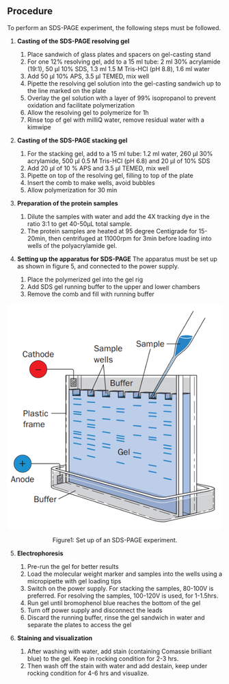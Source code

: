 ## Procedure

To perform an SDS-PAGE experiment, the following steps must be followed.

1. **Casting of the SDS-PAGE resolving gel**
    1. Place sandwich of glass plates and spacers on gel-casting stand
    2. For one 12% resolving gel, add to a 15 ml tube: 2 ml 30% acrylamide (19:1), 50 μl 10% SDS, 1.3 ml 1.5 M Tris-HCl (pH 8.8), 1.6 ml water
    3. Add 50 μl 10% APS, 3.5 μl TEMED, mix well
    4. Pipette the resolving gel solution into the gel-casting sandwich up to the line marked on the plate
    5. Overlay the gel solution with a layer of 99% isopropanol to prevent oxidation and facilitate polymerization
    6. Allow the resolving gel to polymerize for 1h
    7. Rinse top of gel with milliQ water, remove residual water with a kimwipe

2. **Casting of the SDS-PAGE stacking gel**
    1. For the stacking gel, add to a 15 ml tube: 1.2 ml water, 260 μl 30% acrylamide, 500 μl 0.5 M Tris-HCl (pH 6.8) and 20 μl of 10% SDS
    2. Add 20 μl of 10 % APS and 3.5 μl TEMED, mix well
    3. Pipette on top of the resolving gel, filling to top of the plate
    4. Insert the comb to make wells, avoid bubbles
    5. Allow polymerization for 30 min

3. **Preparation of the protein samples**
    1. Dilute the samples with water and add the 4X tracking dye in the ratio 3:1 to get 40-50μL
    total sample.
    2. The protein samples are heated at 95 degree Centigrade for 15-20min, then centrifuged at 11000rpm for
3min before loading into wells of the polyacrylamide gel.  

4. **Setting up the apparatus for SDS-PAGE**
     The apparatus must be set up as shown in figure 5, and connected to the power supply.
      1. Place the polymerized gel into the gel rig
      2. Add SDS gel running buffer to the upper and lower chambers
      3. Remove the comb and fill with running buffer

<div align="center">
<img src="images/Image1.png" class="img-fluid">
<p>Figure1: Set up of an SDS-PAGE experiment.</p>
</div>

5. **Electrophoresis**  

    1. Pre-run the gel for better results
    2. Load the molecular weight marker and samples into the wells using a micropipette with gel loading tips
    3. Switch on the power supply. For stacking the samples, 80-100V is preferred. For resolving the samples, 100-120V is used, for 1-1.5hrs.
    4. Run gel until bromophenol blue reaches the bottom of the gel
    5. Turn off power supply and disconnect the leads
    6. Discard the running buffer, rinse the gel sandwich in water and separate the plates to access the gel

6. **Staining and visualization**
   1. After washing with water, add stain (containing Comassie brilliant blue) to the gel. Keep in rocking
      condition for 2-3 hrs.
   2. Then wash off the stain with water and add destain, keep under rocking condition for 4-6 hrs and visualize.